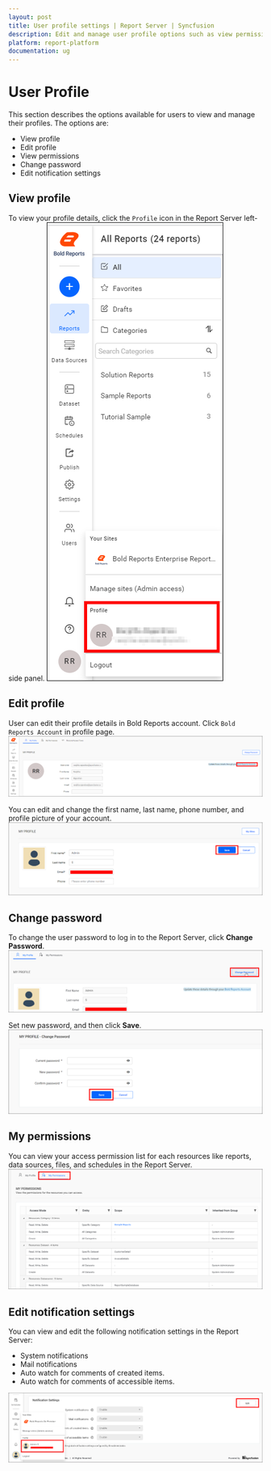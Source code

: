 ```yaml
---
layout: post
title: User profile settings | Report Server | Syncfusion
description: Edit and manage user profile options such as view permissions, change password, and edit profile or notification settings.
platform: report-platform
documentation: ug
---
```


# User Profile

This section describes the options available for users to view and manage their profiles. The options are:

* View profile
* Edit profile
* View permissions
* Change password
* Edit notification settings

## View profile

To view your profile details, click the `Profile` icon in the Report Server left-side panel.
![View user profile details](/static/assets/on-premise/images/user-profile/view-user-profile.png)

## Edit profile

User can edit their profile details in Bold Reports account. Click `Bold Reports Account` in profile page.
![Bold Reports Account](/static/assets/on-premise/images/user-profile/bold-reports-account.png)

You can edit and change the first name, last name, phone number, and profile picture of your account.
![Edit user profile options](/static/assets/on-premise/images/user-profile/edit-user-profile.png)

## Change password

To change the user password to log in to the Report Server, click **Change Password**.
![Change password button](/static/assets/on-premise/images/user-profile/change-password-button.png)

Set new password, and then click **Save**.
![Change user login password](/static/assets/on-premise/images/user-profile/edit-user-password.png)

## My permissions

You can view your access permission list for each resources like reports, data sources, files, and schedules in the Report Server.
![View user access permissions](/static/assets/on-premise/images/user-profile/view-permission.png)

## Edit notification settings

You can view and edit the following notification settings in the Report Server:

* System notifications
* Mail notifications
* Auto watch for comments of created items.
* Auto watch for comments of accessible items.

![View and edit notification settings](/static/assets/on-premise/images/user-profile/edit-notification-settings.png)